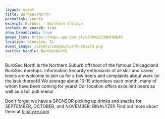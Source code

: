 ```yaml
---
layout: event
title: BurbSec|North
permalink: /north
excerpt: BurbSec - Northern Chicago
include_on_search: true
show_breadcrumb: true
gmaps_link: https://maps.app.goo.gl/v3DhVqEC3QHF8RE49
location: Glenview, IL
event_image: /assets/images/north-shield.png
twitter_handle: BurbSecNorth
---
```


BurbSec North is the Northern Suburb offshoot of the famous Chicagoland BurbSec
meetups. Information Security enthusiasts of all skill and career levels are
welcome to join us for a few beers and complaints about work (or the lack
thereof)! We average about 10-15 attendees each month, many of whom have been
coming for years! Our location offers excellent beers as well as a full pub
menu!

Don't forget we have a SPONSOR picking up drinks and snacks for SEPTEMBER,
OCTOBER, and NOVEMBER: BINALYZE!! Find out more about them at
[binalyze.com](https://www.binalyze.com/)
